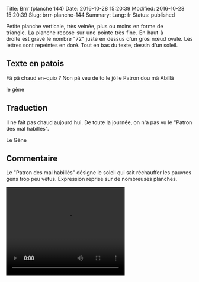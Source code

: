 Title: Brrr (planche 144)
Date: 2016-10-28 15:20:39
Modified: 2016-10-28 15:20:39
Slug: brrr-planche-144
Summary: 
Lang: fr
Status: published


<figure class="image-block" style="float: right;">
  <img alt="" src="{static}/images/planche_144.png">
  <figcaption style="max-width: 180px"></figcaption>
</figure>
<p style="text-align:justify;">Petite planche verticale, très veinée, plus ou moins en forme de triangle. La planche repose sur une pointe très fine. En haut à droite est gravé le nombre "72" juste en dessus d'un gros nœud ovale. Les lettres sont repeintes en doré. Tout en bas du texte, dessin d'un soleil.</p>

## Texte en patois
Fâ  pâ chaud en–quio ?  Non pâ veu de to le jô le Patron dou mâ Abillâ

le gène

## Traduction
Il ne fait pas chaud aujourd'hui.  De toute la journée, on n'a pas vu le "Patron des mal habillés".

Le Gène

## Commentaire
Le "Patron des mal habillés" désigne le soleil qui sait réchauffer les pauvres gens trop peu vêtus. Expression reprise sur de nombreuses planches.





<video width="320" height="240" controls>
  <source src="{static}/videos/video_144.mp4" type="video/mp4">
</video>
